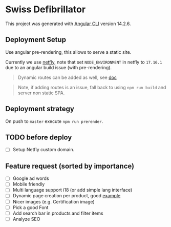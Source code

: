# Swiss Defibrillator

This project was generated with [Angular CLI](https://github.com/angular/angular-cli) version 14.2.6.

## Deployment Setup

Use angular pre-rendering, this allows to serve a static site.

Currently we use [netfly](), note that set `NODE_ENVIRONMENT` in netfly to `17.16.1` due to an angular
build issue (with pre-rendering).


> Dynamic routes can be added as well, see [doc](https://angular.io/guide/prerendering)

> Note, if adding routes is an issue, fall back to using `npm run build` and server non static SPA.

## Deployment strategy

On push to `master` execute `npm run prerender`.

## TODO before deploy

- [ ] Setup Netfly custom domain.

## Feature request (sorted by importance)

- [ ] Google ad words
- [ ] Mobile friendly
- [ ] Multi language support i18 (or add simple lang interface)
- [ ] Dynamic page creation per product, good [example](https://shop.vnbeans.com/products/hung-farm-washed-officially-the-best-vietnamese-specialty-coffee)
- [ ] Nicer images (e.g. Certification image)
- [ ] Pick a good Font
- [ ] Add search bar in products and filter items
- [ ] Analyze SEO
